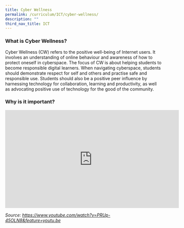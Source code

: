 ```yaml
---
title: Cyber Wellness
permalink: /curriculum/ICT/cyber-wellness/
description: ""
third_nav_title: ICT
---
```

### What is Cyber Wellness?
Cyber Wellness (CW) refers to the positive well-being of Internet users. It involves an understanding of online behaviour and awareness of how to protect oneself in cyberspace. The focus of CW is about helping students to become responsible digital learners. When navigating cyberspace, students should demonstrate respect for self and others and practise safe and responsible use. Students should also be a positive peer influence by harnessing technology for collaboration, learning and productivity, as well as advocating positive use of technology for the good of the community.

### Why is it important?

<center><iframe width="560" height="315" src="https://www.youtube.com/embed/PRUp-45OLN8" title="Teens and Tech: The New Landscape" frameborder="0" allow="accelerometer; autoplay; clipboard-write; encrypted-media; gyroscope; picture-in-picture" allowfullscreen></iframe></center>

*_Source: https://www.youtube.com/watch?v=PRUp-45OLN8&feature=youtu.be_*